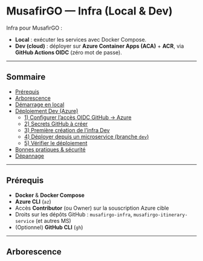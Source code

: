 # MusafirGO — Infra (Local & Dev)

Infra pour MusafirGO :
- **Local** : exécuter les services avec Docker Compose.
- **Dev (cloud)** : déployer sur **Azure Container Apps (ACA)** + **ACR**, via **GitHub Actions OIDC** (zéro mot de passe).

---

## Sommaire
- [Prérequis](#prérequis)
- [Arborescence](#arborescence)
- [Démarrage en local](#démarrage-en-local)
- [Déploiement Dev (Azure)](#déploiement-dev-azure)
   - [1) Configurer l’accès OIDC GitHub → Azure](#1-configurer-laccès-oidc-github--azure)
   - [2) Secrets GitHub à créer](#2-secrets-github-à-créer)
   - [3) Première création de l’infra Dev](#3-première-création-de-linfra-dev)
   - [4) Déployer depuis un microservice (branche `dev`)](#4-déployer-depuis-un-microservice-branche-dev)
   - [5) Vérifier le déploiement](#5-vérifier-le-déploiement)
- [Bonnes pratiques & sécurité](#bonnes-pratiques--sécurité)
- [Dépannage](#dépannage)

---

## Prérequis
- **Docker** & **Docker Compose**
- **Azure CLI** (`az`)
- Accès **Contributor** (ou Owner) sur la souscription Azure cible
- Droits sur les dépôts GitHub : `musafirgo-infra`, `musafirgo-itinerary-service` (et autres MS)
- (Optionnel) **GitHub CLI** (`gh`)

---

## Arborescence
